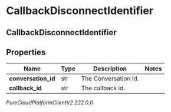 # CallbackDisconnectIdentifier

## CallbackDisconnectIdentifier

## Properties

|Name | Type | Description | Notes|
|------------ | ------------- | ------------- | -------------|
| **conversation_id** | str | The Conversation Id. | |
| **callback_id** | str | The callback id. | |



_PureCloudPlatformClientV2 222.0.0_
